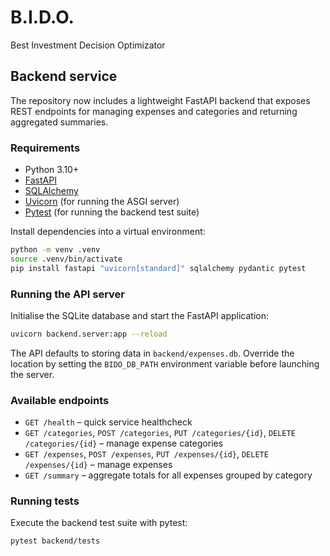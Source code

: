 # B.I.D.O.

Best Investment Decision Optimizator

## Backend service

The repository now includes a lightweight FastAPI backend that exposes REST endpoints for managing expenses and categories and returning aggregated summaries.

### Requirements

* Python 3.10+
* [FastAPI](https://fastapi.tiangolo.com/)
* [SQLAlchemy](https://www.sqlalchemy.org/)
* [Uvicorn](https://www.uvicorn.org/) (for running the ASGI server)
* [Pytest](https://docs.pytest.org/) (for running the backend test suite)

Install dependencies into a virtual environment:

```bash
python -m venv .venv
source .venv/bin/activate
pip install fastapi "uvicorn[standard]" sqlalchemy pydantic pytest
```

### Running the API server

Initialise the SQLite database and start the FastAPI application:

```bash
uvicorn backend.server:app --reload
```

The API defaults to storing data in `backend/expenses.db`. Override the location by setting the `BIDO_DB_PATH` environment variable before launching the server.

### Available endpoints

* `GET /health` – quick service healthcheck
* `GET /categories`, `POST /categories`, `PUT /categories/{id}`, `DELETE /categories/{id}` – manage expense categories
* `GET /expenses`, `POST /expenses`, `PUT /expenses/{id}`, `DELETE /expenses/{id}` – manage expenses
* `GET /summary` – aggregate totals for all expenses grouped by category

### Running tests

Execute the backend test suite with pytest:

```bash
pytest backend/tests
```
